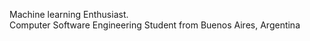 Machine learning Enthusiast.<br>
Computer Software Engineering Student from Buenos Aires, Argentina
